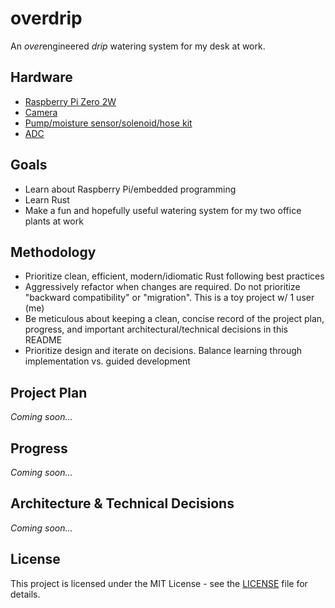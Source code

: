 # overdrip

An *over*engineered *drip* watering system for my desk at work.

## Hardware

- [Raspberry Pi Zero 2W](https://a.co/d/3hA9lcl)
- [Camera](https://a.co/d/hHTTAps)
- [Pump/moisture sensor/solenoid/hose kit](https://a.co/d/eYo49mx)
- [ADC](https://a.co/d/2uc70RU)

## Goals

- Learn about Raspberry Pi/embedded programming
- Learn Rust
- Make a fun and hopefully useful watering system for my two office plants at work

## Methodology

- Prioritize clean, efficient, modern/idiomatic Rust following best practices
- Aggressively refactor when changes are required. Do not prioritize "backward compatibility" or "migration". This is a toy project w/ 1 user (me)
- Be meticulous about keeping a clean, concise record of the project plan, progress, and important architectural/technical decisions in this README
- Prioritize design and iterate on decisions. Balance learning through implementation vs. guided development

## Project Plan

_Coming soon..._

## Progress

_Coming soon..._

## Architecture & Technical Decisions

_Coming soon..._

## License

This project is licensed under the MIT License - see the [LICENSE](LICENSE) file for details.
